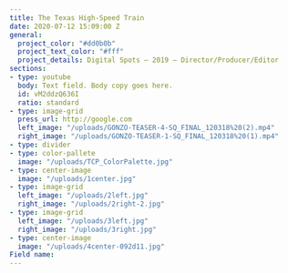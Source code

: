 ```yaml
---
title: The Texas High-Speed Train
date: 2020-07-12 15:09:00 Z
general:
  project_color: "#dd0b0b"
  project_text_color: "#fff"
  project_details: Digital Spots – 2019 – Director/Producer/Editor
sections:
- type: youtube
  body: Text field. Body copy goes here.
  id: vM2ddzQ636I
  ratio: standard
- type: image-grid
  press_url: http://google.com
  left_image: "/uploads/GONZO-TEASER-4-SQ_FINAL_120318%20(2).mp4"
  right_image: "/uploads/GONZO-TEASER-1-SQ_FINAL_120318%20(1).mp4"
- type: divider
- type: color-pallete
  image: "/uploads/TCP_ColorPalette.jpg"
- type: center-image
  image: "/uploads/1center.jpg"
- type: image-grid
  left_image: "/uploads/2left.jpg"
  right_image: "/uploads/2right-2.jpg"
- type: image-grid
  left_image: "/uploads/3left.jpg"
  right_image: "/uploads/3right.jpg"
- type: center-image
  image: "/uploads/4center-092d11.jpg"
Field name: 
---
```


